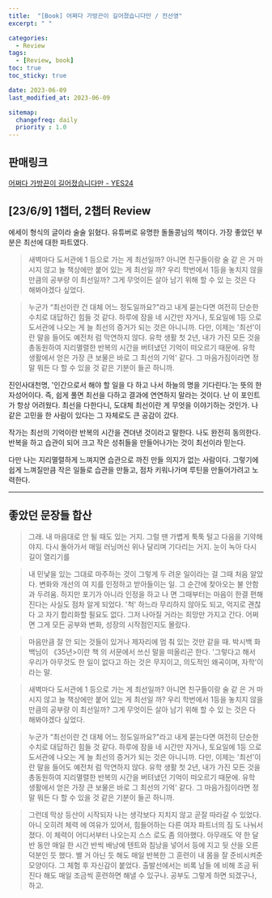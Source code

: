 ```yaml
---
title:  "[Book] 어쩌다 가방끈이 길어졌습니다만 / 전선영"
excerpt: " "

categories:
  - Review
tags:
  - [Review, book]
toc: true
toc_sticky: true

date: 2023-06-09
last_modified_at: 2023-06-09

sitemap:
  changefreq: daily
  priority : 1.0
---
```


## 판매링크

[어쩌다 가방끈이 길어졌습니다만 - YES24](https://www.yes24.com/Product/Goods/74393657?pid=123487&cosemkid=go15609265959177583&gclid=CjwKCAjwm4ukBhAuEiwA0zQxk0x7RaUPWJ5QrFmKE1Ns250zE5keIiB5H80-14pLfgPCJ5iK2OkGnxoCxtcQAvD_BwE)

## [23/6/9] 1챕터, 2챕터 Review

에세이 형식의 글이라 술술 읽혔다. 유튜버로 유명한 돌돌콩님의 책이다. 가장 좋았던 부분은 최선에 대한 파트였다. 

> 새벽마다 도서관에 1 등으로 가는 게 최선일까? 아니면 친구들이랑 술 같 은 거 마시지 않고 늘 책상에만 붙어 있는 게 최선일 까? 우리 학번에서 1등을 놓치지 않을 만큼의 공부량 이 최선일까? 그게 무엇이든 살아 남기 위해 할 수 있 는 것은 다 해봐야겠다 싶었다.
> 

> 누군가 “최선이란 건 대체 어느 정도일까요?"라고 내게 묻는다면 여전히 단순한 수치로 대답하긴 힘들 것 같다. 하루에 잠을 네 시간만 자거나, 토요일에 1등 으로 도서관에 나오는 게 늘 최선의 증거가 되는 것은 아니니까. 다만, 이제는 '최선'이란 말을 들어도 예전처 럼 막연하지 않다. 유학 생활 첫 2년, 내가 가진 모든 것을 총동원하여 지리멸렬한 반복의 시간을 버텨냈던 기억이 떠오르기 때문에. 유학 생활에서 얻은 가장 큰 보물은 바로 그 최선의 기억' 같다. 그 마음가짐이라면 정말 뭐든 다 할 수 있을 것 같은 기분이 들곤 하니까.
> 

진인사대천명, '인간으로서 해야 할 일을 다 하고 나서 하늘의 명을 기다린다.'는 뜻의 한자성어이다. 즉, 쉽게 풀면 최선을 다하고 결과에 연연하지 말라는 것이다. 난 이 포인트가 항상 어려웠다. 최선을 다한다니, 도대체 최선이란 게 무엇을 이야기하는 것인가. 나 같은 고민을 한 사람이 있다는 그 자체로도 큰 공감이 갔다. 

작가는 최선의 기억이란 반복의 시간을 견뎌낸 것이라고 말한다. 나도 완전히 동의한다. 반복을 하고 습관이 되어 크고 작은 성취들을 만들어나가는 것이 최선이라 믿는다.

다만 나는 지리멸렬하게 느껴지면 습관으로 까진 만들 의지가 없는 사람이다. 그렇기에 쉽게 느껴질만큼 작은 일들로 습관을 만들고, 점차 키워나가며 루틴을 만들어가려고 노력한다.

---

## 좋았던 문장들 합산

> 그래. 내 마음대로 안 될 때도 있는 거지. 그럴 땐 가볍게 툭툭 털고 다음을 기약해야지. 다시 돌아가서 매일 러닝머신 위나 달리며 기다리는 거지. 눈이 녹아 다시 길이 열리기를

> 내 민낯을 있는 그대로 마주하는 것이 그렇게 두 려운 일이라는 걸 그때 처음 알았다. 변화와 개선의 여 지를 인정하고 받아들이는 일. 그 순간에 찾아오는 불 안함과 두려움. 하지만 포기가 아니라 인정을 하고 나 면 그때부터는 마음이 한결 편해진다는 사실도 점차 알게 되었다.
'척' 하느라 무리하지 않아도 되고, 억지로 괜찮다 고 자기 합리화할 필요도 없다. 그저 나아질 거라는 희망만 가지고 간다. 어쩌면 그게 모든 공부와 변화, 성장의 시작점인지도 몰랐다.

> 마음만큼 잘 안 되는 것들이 있거나 제자리에 멈 춰 있는 것만 같을 때. 박시백 화백님이 《35년>이란 책 의 서문에서 쓰신 말을 떠올리곤 한다. '그렇다고 해서 우리가 아무것도 한 일이 없다고 하는 것은 무지이고, 의도적인 왜곡이며, 자학'이라는 말.

> 새벽마다 도서관에 1 등으로 가는 게 최선일까? 아니면 친구들이랑 술 같 은 거 마시지 않고 늘 책상에만 붙어 있는 게 최선일 까? 우리 학번에서 1등을 놓치지 않을 만큼의 공부량 이 최선일까? 그게 무엇이든 살아 남기 위해 할 수 있 는 것은 다 해봐야겠다 싶었다.

> 누군가 “최선이란 건 대체 어느 정도일까요?"라고 내게 묻는다면 여전히 단순한 수치로 대답하긴 힘들 것 같다. 하루에 잠을 네 시간만 자거나, 토요일에 1등 으로 도서관에 나오는 게 늘 최선의 증거가 되는 것은 아니니까. 다만, 이제는 '최선'이란 말을 들어도 예전처 럼 막연하지 않다. 유학 생활 첫 2년, 내가 가진 모든 것을 총동원하여 지리멸렬한 반복의 시간을 버텨냈던 기억이 떠오르기 때문에. 유학 생활에서 얻은 가장 큰 보물은 바로 그 최선의 기억' 같다. 그 마음가짐이라면 정말 뭐든 다 할 수 있을 것 같은 기분이 들곤 하니까.

> 그런데 막상 등산이 시작되자 나는 생각보다 지치지 않고 곧잘 따라갈 수 있었다. 아니 오히려 체력 에 여유가 있어서, 힘들어하는 다른 여자 파트너의 짐 도 나눠서 졌다. 이 체력이 어디서부터 나오는지 스스 로도 좀 의아했다. 아무래도 약 한 달 반 동안 매일 한 시간 반씩 배낭에 텐트와 침낭을 넣어서 등에 지고 뒷 산을 오른 덕분인 듯 했다. 별 거 아닌 듯 해도 매일 반복한 그 훈련이 내 몸을 잘 준비시켜준 모양이다.
그 체험 후 자신감이 붙었다. 출발선에서는 비록 남들 에 비해 조금 뒤진다 해도 매일 조금씩 훈련하면 해낼 수 있구나. 공부도 그렇게 하면 되겠구나, 하고.